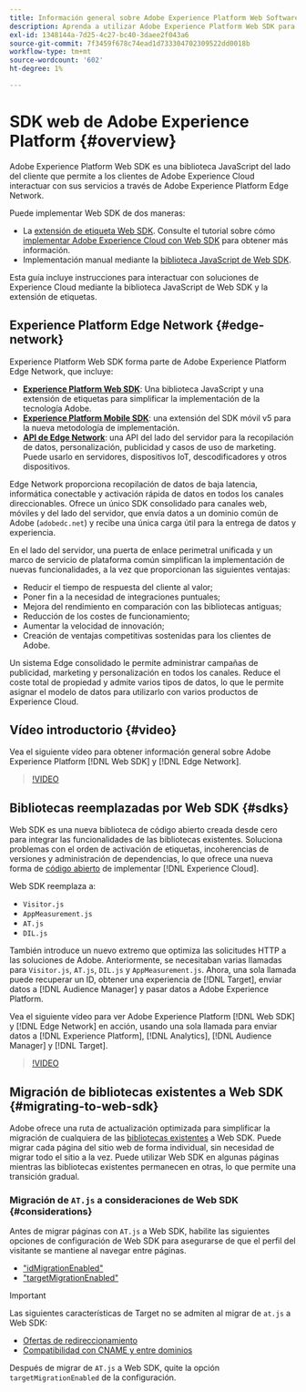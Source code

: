```yaml
---
title: Información general sobre Adobe Experience Platform Web Software Development Kit (SDK)
description: Aprenda a utilizar Adobe Experience Platform Web SDK para integrar las funcionalidades de Experience Platform en su sitio web.
exl-id: 1348144a-7d25-4c27-bc40-3daee2f043a6
source-git-commit: 7f3459f678c74ead1d733304702309522dd0018b
workflow-type: tm+mt
source-wordcount: '602'
ht-degree: 1%

---
```


# SDK web de Adobe Experience Platform {#overview}

Adobe Experience Platform Web SDK es una biblioteca JavaScript del lado del cliente que permite a los clientes de Adobe Experience Cloud interactuar con sus servicios a través de Adobe Experience Platform Edge Network.

Puede implementar Web SDK de dos maneras:

* La [extensión de etiqueta Web SDK](../tags/extensions/client/web-sdk/web-sdk-extension-configuration.md). Consulte el tutorial sobre cómo [implementar Adobe Experience Cloud con Web SDK](https://experienceleague.adobe.com/docs/platform-learn/implement-web-sdk/overview.html?lang=es) para obtener más información.
* Implementación manual mediante la [biblioteca JavaScript de Web SDK](install/library.md).

Esta guía incluye instrucciones para interactuar con soluciones de Experience Cloud mediante la biblioteca JavaScript de Web SDK y la extensión de etiquetas.

## Experience Platform Edge Network {#edge-network}



Experience Platform Web SDK forma parte de Adobe Experience Platform Edge Network, que incluye:

* **[Experience Platform Web SDK](#overview)**: Una biblioteca JavaScript y una extensión de etiquetas para simplificar la implementación de la tecnología Adobe.
* **[Experience Platform Mobile SDK](https://developer.adobe.com/client-sdks/home/)**: una extensión del SDK móvil v5 para la nueva metodología de implementación.
* **[API de Edge Network](https://developer.adobe.com/data-collection-apis/docs/api/)**: una API del lado del servidor para la recopilación de datos, personalización, publicidad y casos de uso de marketing. Puede usarlo en servidores, dispositivos IoT, descodificadores y otros dispositivos.

Edge Network proporciona recopilación de datos de baja latencia, informática conectable y activación rápida de datos en todos los canales direccionables. Ofrece un único SDK consolidado para canales web, móviles y del lado del servidor, que envía datos a un dominio común de Adobe (`adobedc.net`) y recibe una única carga útil para la entrega de datos y experiencia.

En el lado del servidor, una puerta de enlace perimetral unificada y un marco de servicio de plataforma común simplifican la implementación de nuevas funcionalidades, a la vez que proporcionan las siguientes ventajas:

* Reducir el tiempo de respuesta del cliente al valor;
* Poner fin a la necesidad de integraciones puntuales;
* Mejora del rendimiento en comparación con las bibliotecas antiguas;
* Reducción de los costes de funcionamiento;
* Aumentar la velocidad de innovación;
* Creación de ventajas competitivas sostenidas para los clientes de Adobe.

Un sistema Edge consolidado le permite administrar campañas de publicidad, marketing y personalización en todos los canales. Reduce el coste total de propiedad y admite varios tipos de datos, lo que le permite asignar el modelo de datos para utilizarlo con varios productos de Experience Cloud.

## Vídeo introductorio {#video}

Vea el siguiente vídeo para obtener información general sobre Adobe Experience Platform [!DNL Web SDK] y [!DNL Edge Network].

>[!VIDEO](https://video.tv.adobe.com/v/37261?quality=12&learn=on&captions=spa)

## Bibliotecas reemplazadas por Web SDK {#sdks}

Web SDK es una nueva biblioteca de código abierto creada desde cero para integrar las funcionalidades de las bibliotecas existentes. Soluciona problemas con el orden de activación de etiquetas, incoherencias de versiones y administración de dependencias, lo que ofrece una nueva forma de [código abierto](https://github.com/adobe/alloy) de implementar [!DNL Experience Cloud].

Web SDK reemplaza a:

* `Visitor.js`
* `AppMeasurement.js`
* `AT.js`
* `DIL.js`

También introduce un nuevo extremo que optimiza las solicitudes HTTP a las soluciones de Adobe. Anteriormente, se necesitaban varias llamadas para `Visitor.js`, `AT.js`, `DIL.js` y `AppMeasurement.js`. Ahora, una sola llamada puede recuperar un ID, obtener una experiencia de [!DNL Target], enviar datos a [!DNL Audience Manager] y pasar datos a Adobe Experience Platform.

Vea el siguiente vídeo para ver Adobe Experience Platform [!DNL Web SDK] y [!DNL Edge Network] en acción, usando una sola llamada para enviar datos a [!DNL Experience Platform], [!DNL Analytics], [!DNL Audience Manager] y [!DNL Target].

>[!VIDEO](https://video.tv.adobe.com/v/3413664?captions=spa)

## Migración de bibliotecas existentes a Web SDK {#migrating-to-web-sdk}

Adobe ofrece una ruta de actualización optimizada para simplificar la migración de cualquiera de las [bibliotecas existentes](#sdks) a Web SDK. Puede migrar cada página del sitio web de forma individual, sin necesidad de migrar todo el sitio a la vez. Puede utilizar Web SDK en algunas páginas mientras las bibliotecas existentes permanecen en otras, lo que permite una transición gradual.

### Migración de `AT.js` a consideraciones de Web SDK {#considerations}

Antes de migrar páginas con `AT.js` a Web SDK, habilite las siguientes opciones de configuración de Web SDK para asegurarse de que el perfil del visitante se mantiene al navegar entre páginas.

* [&quot;idMigrationEnabled&quot;](/help/web-sdk/commands/configure/idmigrationenabled.md)
* [&quot;targetMigrationEnabled&quot;](/help/web-sdk/commands/configure/targetmigrationenabled.md)

>[!IMPORTANT]
>
>Las siguientes características de Target no se admiten al migrar de `at.js` a Web SDK:
>
>* [Ofertas de redireccionamiento](https://experienceleague.adobe.com/docs/target/using/experiences/offers/offer-redirect.html?lang=es)
>* [Compatibilidad con CNAME y entre dominios](https://experienceleague.adobe.com/docs/target-dev/developer/client-side/at-js-implementation/atjs-cookies.html?lang=es)

Después de migrar de `AT.js` a Web SDK, quite la opción `targetMigrationEnabled` de la configuración.
